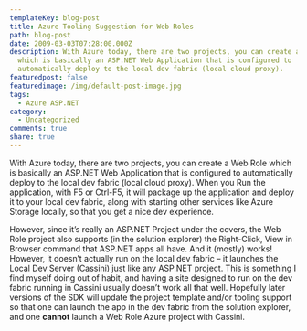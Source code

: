 ```yaml
---
templateKey: blog-post
title: Azure Tooling Suggestion for Web Roles
path: blog-post
date: 2009-03-03T07:28:00.000Z
description: With Azure today, there are two projects, you can create a Web Role
  which is basically an ASP.NET Web Application that is configured to
  automatically deploy to the local dev fabric (local cloud proxy).
featuredpost: false
featuredimage: /img/default-post-image.jpg
tags:
  - Azure ASP.NET
category:
  - Uncategorized
comments: true
share: true
---
```

With Azure today, there are two projects, you can create a Web Role which is basically an ASP.NET Web Application that is configured to automatically deploy to the local dev fabric (local cloud proxy). When you Run the application, with F5 or Ctrl-F5, it will package up the application and deploy it to your local dev fabric, along with starting other services like Azure Storage locally, so that you get a nice dev experience.

However, since it’s really an ASP.NET Project under the covers, the Web Role project also supports (in the solution explorer) the Right-Click, View in Browser command that ASP.NET apps all have. And it (mostly) works! However, it doesn’t actually run on the local dev fabric – it launches the Local Dev Server (Cassini) just like any ASP.NET project. This is something I find myself doing out of habit, and having a site designed to run on the dev fabric running in Cassini usually doesn’t work all that well. Hopefully later versions of the SDK will update the project template and/or tooling support so that one can launch the app in the dev fabric from the solution explorer, and one **cannot** launch a Web Role Azure project with Cassini.